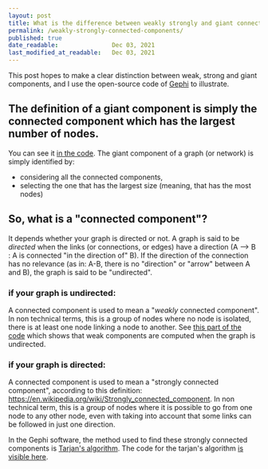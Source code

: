 ```yaml
---
layout: post
title: What is the difference between weakly strongly and giant connected components?
permalink: /weakly-strongly-connected-components/
published: true
date_readable:               Dec 03, 2021
last_modified_at_readable:   Dec 03, 2021
---
```


This post hopes to make a clear distinction between weak, strong and giant components, and I use the open-source code of [Gephi](https://gephi.org) to illustrate.

## The definition of a giant component is simply the connected component which has the largest number of nodes.

You can see it [in the code](https://github.com/gephi/gephi/blob/6e9096b69b8cf5e9dc7ad2e65ac8a80f269a5c33/modules/StatisticsPlugin/src/main/java/org/gephi/statistics/plugin/ConnectedComponents.java#L344
). The giant component of a graph (or network) is simply identified by:

- considering all the connected components,
- selecting the one that has the largest size (meaning, that has the most nodes)


## So, what is a "connected component"?

It depends whether your graph is directed or not. A graph is said to be _directed_ when the links (or connections, or edges) have a direction (A --> B : A is connected "in the direction of" B).
If the direction of the connection has no relevance (as in: A-B, there is no "direction" or "arrow" between A and B), the graph is said to be "undirected".

### if your graph is undirected:
A  connected component is used to mean a "_weakly_ connected component". In non technical terms, this is a group of nodes where no node is isolated, there is at least one node linking a node to another.
See [this part of the code](https://github.com/gephi/gephi/blob/6e9096b69b8cf5e9dc7ad2e65ac8a80f269a5c33/modules/StatisticsPlugin/src/main/java/org/gephi/statistics/plugin/ConnectedComponents.java#L100
) which shows that weak components are computed when the graph is undirected.

### if your graph is directed:
 
 A connected component is used to mean a "strongly connected component", according to this definition: https://en.wikipedia.org/wiki/Strongly_connected_component.
 In non technical term, this is a group of nodes where it is possible to go from one node to any other node, even with taking into account that some links can be followed in just one direction.

 In the Gephi software, the method used to find these strongly connected components is [Tarjan's algorithm](https://en.wikipedia.org/wiki/Tarjan%27s_strongly_connected_components_algorithm
). The code for the tarjan's algorithm [is visible here](https://github.com/gephi/gephi/blob/6e9096b69b8cf5e9dc7ad2e65ac8a80f269a5c33/modules/StatisticsPlugin/src/main/java/org/gephi/statistics/plugin/ConnectedComponents.java#L253
).
 
 
